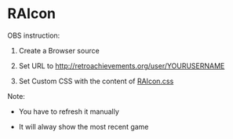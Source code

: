 # RAIcon

OBS instruction:

1. Create a Browser source

2. Set URL to http://retroachievements.org/user/YOURUSERNAME

3. Set Custom CSS with the content of [RAIcon.css](https://raw.githubusercontent.com/Moliman/RAIcon/master/RAIcon.css)

Note:

* You have to refresh it manually

* It will alway show the most recent game
